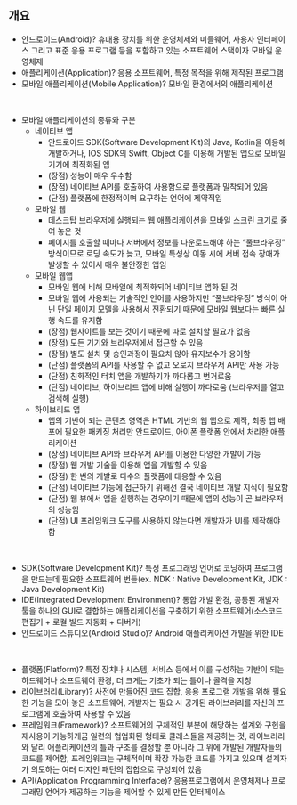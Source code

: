 ## 개요
- 안드로이드(Android)? 휴대용 장치를 위한 운영체제와 미들웨어, 사용자 인터페이스 그리고 표준 응용 프로그램 등을 포함하고 있는 소프트웨어 스택이자 모바일 운영체제
- 애플리케이션(Application)? 응용 소프트웨어, 특정 목적을 위해 제작된 프로그램
- 모바일 애플리케이션(Mobile Application)? 모바일 환경에서의 애플리케이션
<br/>

- 모바일 애플리케이션의 종류와 구분
  - 네이티브 앱
     - 안드로이드 SDK(Software Development Kit)의 Java, Kotlin을 이용해 개발하거나, IOS SDK의 Swift, Object C를 이용해 개발된 앱으로 모바일 기기에 최적화된 앱
     - (장점) 성능이 매우 우수함
     - (장점) 네이티브 API를 호출하여 사용함으로 플랫폼과 밀착되어 있음
     - (단점) 플랫폼에 한정적이며 요구하는 언어에 제약적임
  - 모바일 웹
     - 데스크탑 브라우저에 실행되는 웹 애플리케이션을 모바일 스크린 크기로 줄여 놓은 것
     - 페이지를 호출할 때마다 서버에서 정보를 다운로드해야 하는 “풀브라우징” 방식이므로 로딩 속도가 늦고, 모바일 특성상 이동 시에 서버 접속 장애가 발생할 수 있어서 매우 불안정한 앱임
  - 모바일 웹앱
     - 모바일 웹에 비해 모바일에 최적화되어 네이티브 앱화 된 것
     - 모바일 웹에 사용되는 기술적인 언어를 사용하지만 “풀브라우징” 방식이 아닌 단일 페이지 모델을 사용해서 전환되기 때문에 모바일 웹보다는 빠른 실행 속도를 유지함
     - (장점) 웹사이트를 보는 것이기 때문에 따로 설치할 필요가 없음
     - (장점) 모든 기기와 브라우저에서 접근할 수 있음
     - (장점) 별도 설치 및 승인과정이 필요치 않아 유지보수가 용이함
     - (단점) 플랫폼의 API를 사용할 수 없고 오로지 브라우저 API만 사용 가능
     - (단점) 친화적인 터치 앱을 개발하기가 까다롭고 번거로움
     - (단점) 네이티브, 하이브리드 앱에 비해 실행이 까다로움 (브라우저를 열고 검색해 실행)
  - 하이브리드 앱
     - 앱의 기반이 되는 콘텐츠 영역은 HTML 기반의 웹 앱으로 제작, 최종 앱 배포에 필요한 패키징 처리만 안드로이드, 아이폰 플랫폼 안에서 처리한 애플리케이션
     - (장점) 네이티브 API와 브라우저 API를 이용한 다양한 개발이 가능
     - (장점) 웹 개발 기술을 이용해 앱을 개발할 수 있음
     - (장점) 한 번의 개발로 다수의 플랫폼에 대응할 수 있음
     - (단점) 네이티브 기능에 접근하기 위해선 결국 네이티브 개발 지식이 필요함
     - (단점) 웹 뷰에서 앱을 실행하는 경우이기 때문에 앱의 성능이 곧 브라우저의 성능임
     - (단점) UI 프레임워크 도구를 사용하지 않는다면 개발자가 UI를 제작해야 함
<br/>

- SDK(Software Development Kit)? 특정 프로그래밍 언어로 코딩하여 프로그램을 만드는데 필요한 소프트웨어 번들(ex. NDK : Native Development Kit, JDK : Java Development Kit)
- IDE(Integrated Development Environment)? 통합 개발 환경, 공통된 개발자 툴을 하나의 GUI로 결합하는 애플리케이션을 구축하기 위한 소프트웨어(소스코드 편집기 + 로컬 빌드 자동화 + 디버거)
- 안드로이드 스튜디오(Android Studio)? Android 애플리케이션 개발을 위한 IDE
<br/>

- 플랫폼(Flatform)? 특정 장치나 시스템, 서비스 등에서 이를 구성하는 기반이 되는 하드웨어나 소프트웨어 환경, 더 크게는 기초가 되는 틀이나 골격을 지칭
- 라이브러리(Library)? 사전에 만들어진 코드 집합, 응용 프로그램 개발을 위해 필요한 기능을 모아 놓은 소프트웨어, 개발자는 필요 시 공개된 라이브러리를 자신의 프로그램에 호출하여 사용할 수 있음
- 프레임워크(Framework)? 소프트웨어의 구체적인 부분에 해당하는 설계와 구현을 재사용이 가능하게끔 일련의 협업화된 형태로 클래스들을 제공하는 것, 라이브러리와 달리 애플리케이션의 틀과 구조를 결정할 뿐 아니라 그 위에 개발된 개발자들의 코드를 제어함, 프레임워크는 구체적이며 확장 가능한 코드를 가지고 있으며 설계자가 의도하는 여러 디자인 패턴의 집합으로 구성되어 있음
- API(Application Programming Interface)? 응용프로그램에서 운영체제나 프로그래밍 언어가 제공하는 기능을 제어할 수 있게 만든 인터페이스
